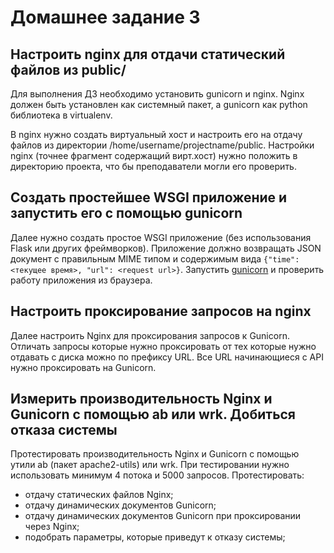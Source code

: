 # Домашнее задание 3

## Настроить nginx для отдачи статический файлов из public/

Для выполнения ДЗ необходимо установить gunicorn и nginx.
Nginx должен быть установлен как системный пакет, а gunicorn как python библиотека в virtualenv.

В nginx нужно создать виртуальный хост и настроить его на отдачу файлов из директории /home/username/projectname/public.
Настройки nginx (точнее фрагмент содержащий вирт.хост) нужно положить в директорию проекта, что бы преподаватели могли его проверить.

## Создать простейшее WSGI приложение и запустить его с помощью gunicorn

Далее нужно создать простое WSGI приложение (без использования Flask или других фреймворков).
Приложение должно возвращать JSON документ с правильным MIME типом и содержимым вида `{"time": <текущее время>, "url": <request url>}`.
Запустить [gunicorn](https://docs.gunicorn.org/en/stable/run.html) и проверить работу приложения из браузера.

## Настроить проксирование запросов на nginx

Далее настроить Nginx для проксирования запросов к Gunicorn.
Отличать запросы которые нужно проксировать от тех которые нужно отдавать с диска можно по префиксу URL.
Все URL начинающиеся с API нужно проксировать на Gunicorn.

## Измерить производительность Nginx и Gunicorn c помощью ab или wrk. Добиться отказа системы

Протестировать производительность Nginx и Gunicorn c помощью утили ab (пакет apache2-utils) или wrk.
При тестировании нужно использовать минимум 4 потока и 5000 запросов.
Протестировать:

- отдачу статических файлов Nginx;
- отдачу динамических документов Gunicorn;
- отдачу динамических документов Gunicorn при проксировании через Nginx;
- подобрать параметры, которые приведут к отказу системы;
